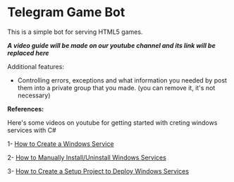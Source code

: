 # Telegram Game Bot
This is a simple bot for serving HTML5 games.

<b><i>A video guide will be made on our youtube channel and its link will be replaced here</i></b>

Additional features:
- Controlling errors, exceptions and what information you needed by post them into a private group that you made. (you can remove it, it's not necessary)

<b>References:</b>

Here's some videos on youtube for getting started with creting windows services with C#

1- <a href="https://www.youtube.com/watch?v=uM9o8GsO_u4">How to Create a Windows Service</a>

2- <a href="https://www.youtube.com/watch?v=EwTYYPRcWj0">How to Manually Install/Uninstall Windows Services</a>

3- <a href="https://www.youtube.com/watch?v=cp2aFNtcZfk">How to Create a Setup Project to Deploy Windows Services</a>
